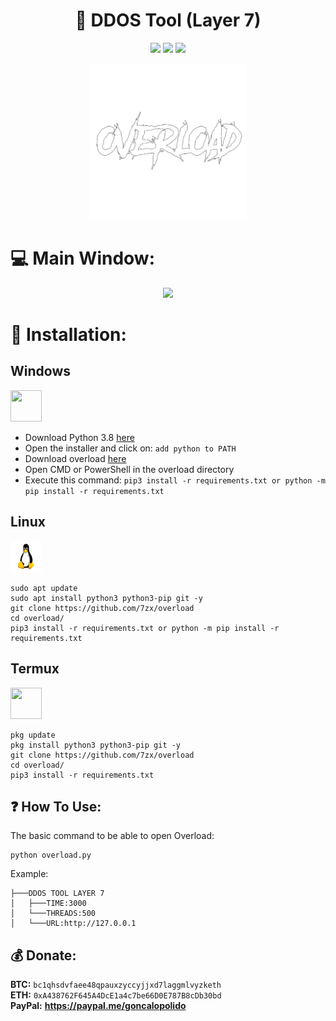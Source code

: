 <h1 align="center">📡 DDOS Tool (Layer 7) </h1> 
<div align="center">
<img src="https://img.shields.io/badge/Made%20with-Python-1f425f.svg"> <img src="https://img.shields.io/github/forks/7zx/overload?style=social&label=Fork&maxAge=2592000"> <img src="https://img.shields.io/github/stars/7zx/overload?style=social&label=Star&maxAge=2592000"> 
</div>

<p align="center">
  <img src="https://raw.githubusercontent.com/7zx/overload/main/img/logo.png" width="250" height="250">
</p>

# :computer: Main Window:
<p align="center">
  <img src="https://raw.githubusercontent.com/7zx/overload/main/img/imgshow.png">
</p>

# 🌙 Installation:


<h2>Windows</h2> <img src="https://cdn.iconscout.com/icon/free/png-256/windows-221-1175066.png" width="50" height="50">  

  - Download Python 3.8 [here](https://www.python.org/downloads/release/python-38)
  - Open the installer and click on: `add python to PATH`
  - Download overload <a href="https://github.com/7zx/overload/archive/refs/heads/main.zip" target="blank">here</a>
  - Open CMD or PowerShell in the overload directory
  - Execute this command: `pip3 install -r requirements.txt or python -m pip install -r requirements.txt`  


 

 <h2>Linux</h2><img src="https://raw.githubusercontent.com/7zx/overload/main/img/linux-icon-28166.png" width="50" height="50">

```
sudo apt update
sudo apt install python3 python3-pip git -y
git clone https://github.com/7zx/overload
cd overload/
pip3 install -r requirements.txt or python -m pip install -r requirements.txt
```

<h2>Termux</h2><img src="https://brandslogos.com/wp-content/uploads/images/large/terminal-logo.png" width="50" height="50">  

```
pkg update
pkg install python3 python3-pip git -y
git clone https://github.com/7zx/overload
cd overload/
pip3 install -r requirements.txt
```

## ❓ How To Use:
The basic command to be able to open Overload:

```
python overload.py
```

Example:  

```
├───DDOS TOOL LAYER 7
│   ├───TIME:3000
│   └───THREADS:500
│   └───URL:http://127.0.0.1
```

## 💰 Donate:


  **BTC:** `bc1qhsdvfaee48qpauxzyccyjjxd7laggmlvyzketh` </br>
  **ETH:** `0xA438762F645A4DcE1a4c7be66D0E787B8cDb30bd` </br>
  **PayPal:** **https://paypal.me/goncalopolido**
